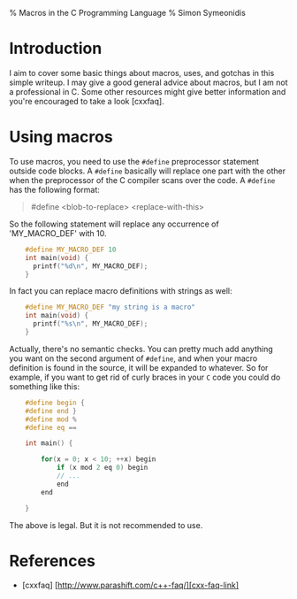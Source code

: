 % Macros in the C Programming Language
% Simon Symeonidis

# Introduction

I aim to cover some basic things about macros, uses, and gotchas in this simple
writeup. I may give a good general advice about macros, but I am not a
professional in C. Some other resources might give better information and
you're encouraged to take a look [cxxfaq].

# Using macros

To use macros, you need to use the `#define` preprocessor statement outside code
blocks. A `#define` basically will replace one part with the other when the
preprocessor of the C compiler scans over the code. A `#define` has the
following format:

> \#define \<blob-to-replace\> \<replace-with-this\>

So the following statement will replace any occurrence of 'MY\_MACRO\_DEF' with
10.

~~~~C
    #define MY_MACRO_DEF 10
    int main(void) {
      printf("%d\n", MY_MACRO_DEF);
    }
~~~~

In fact you can replace macro definitions with strings as well:

~~~~C
    #define MY_MACRO_DEF "my string is a macro"
    int main(void) {
      printf("%s\n", MY_MACRO_DEF);
    }
~~~~

Actually, there's no semantic checks. You can pretty much add anything you want
on the second argument of `#define`, and when your macro definition is found in
the source, it will be expanded to whatever. So for example, if you want to get
rid of curly braces in your `C` code you could do something like this:

~~~~C
    #define begin {
    #define end }
    #define mod %
    #define eq ==

    int main() {

        for(x = 0; x < 10; ++x) begin
            if (x mod 2 eq 0) begin
            // ...
            end
        end

    }
~~~~

The above is legal. But it is not recommended to use.

# References

- \[cxxfaq\] [http://www.parashift.com/c++-faq/][cxx-faq-link]

[cxx-faq-link]: http://www.parashift.com/c++-faq/
